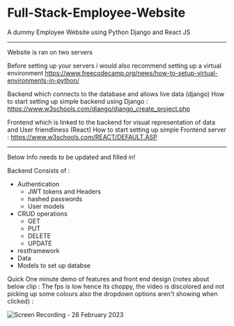 # Full-Stack-Employee-Website
A dummy Employee Website using Python Django and React JS

--------------------------------------

Website is ran on two servers

Before setting up your servers i would also recommend setting up a virtual environment
https://www.freecodecamp.org/news/how-to-setup-virtual-environments-in-python/


Backend which connects to the database and allows live data (django)
How to start setting up simple backend using Django : https://www.w3schools.com/django/django_create_project.php


Frontend which is linked to the backend for visual representation of data and User friendliness (React)
How to start setting up simple Frontend server : https://www.w3schools.com/REACT/DEFAULT.ASP



-----------------------------------------------

Below Info needs to be updated and filled in!


Backend Consists of :
- Authentication
  - JWT tokens and Headers
  - hashed passwords
  - User models
- CRUD operations
  - GET
  - PUT
  - DELETE
  - UPDATE
- restframework
- Data
 - Models to set up databse

Quick One minute demo of features and front end design (notes about below clip : The fps is low hence its choppy, the video is discolored and not picking up some colours also the dropdown options aren't showing when clicked) :
  

![Screen Recording - 28 February 2023](https://user-images.githubusercontent.com/100313005/221886566-cadd5298-ed75-4743-a99b-310149a5b4ed.gif)

